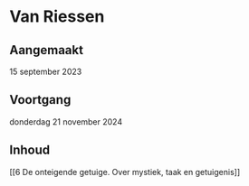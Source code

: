 # Van Riessen
## Aangemaakt 
15 september 2023
## Voortgang 
donderdag 21 november 2024
	

## Inhoud 
[[6 De onteigende getuige. Over mystiek, taak en getuigenis]]